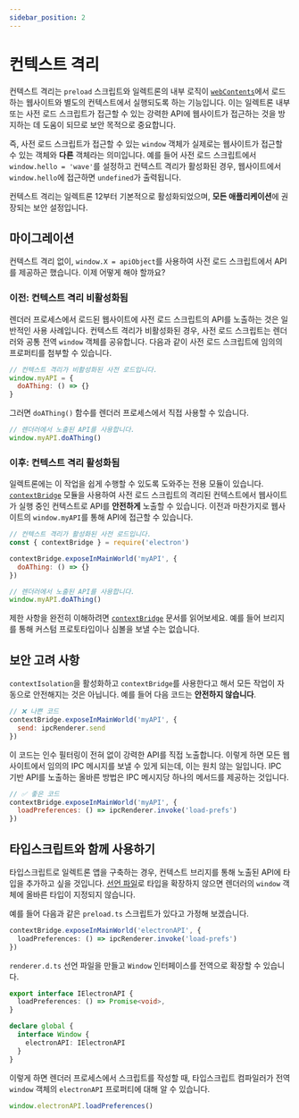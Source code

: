 ```yaml
---
sidebar_position: 2
---
```


# 컨텍스트 격리

컨텍스트 격리는 `preload` 스크립트와 일렉트론의 내부 로직이 [`webContents`](https://www.electronjs.org/docs/latest/api/web-contents)에서 로드하는 웹사이트와 별도의 컨텍스트에서 실행되도록 하는 기능입니다. 이는 일렉트론 내부 또는 사전 로드 스크립트가 접근할 수 있는 강력한 API에 웹사이트가 접근하는 것을 방지하는 데 도움이 되므로 보안 목적으로 중요합니다.

즉, 사전 로드 스크립트가 접근할 수 있는 `window` 객체가 실제로는 웹사이트가 접근할 수 있는 객체와 **다른** 객체라는 의미입니다. 예를 들어 사전 로드 스크립트에서 `window.hello = 'wave'`를 설정하고 컨텍스트 격리가 활성화된 경우, 웹사이트에서 `window.hello`에 접근하면 `undefined`가 출력됩니다.

컨텍스트 격리는 일렉트론 12부터 기본적으로 활성화되었으며, **모든 애플리케이션**에 권장되는 보안 설정입니다.

## 마이그레이션

컨텍스트 격리 없이, `window.X = apiObject`를 사용하여 사전 로드 스크립트에서 API를 제공하곤 했습니다. 이제 어떻게 해야 할까요?

### 이전: 컨텍스트 격리 비활성화됨

렌더러 프로세스에서 로드된 웹사이트에 사전 로드 스크립트의 API를 노출하는 것은 일반적인 사용 사례입니다. 컨텍스트 격리가 비활성화된 경우, 사전 로드 스크립트는 렌더러와 공통 전역 `window` 객체를 공유합니다. 다음과 같이 사전 로드 스크립트에 임의의 프로퍼티를 첨부할 수 있습니다.

```javascript title="preload.js"
// 컨텍스트 격리가 비활성화된 사전 로드입니다.
window.myAPI = {
  doAThing: () => {}
}
```

그러면 `doAThing()` 함수를 렌더러 프로세스에서 직접 사용할 수 있습니다.

```javascript title="renderer.js"
// 렌더러에서 노출된 API를 사용합니다.
window.myAPI.doAThing()
```

### 이후: 컨텍스트 격리 활성화됨

일렉트론에는 이 작업을 쉽게 수행할 수 있도록 도와주는 전용 모듈이 있습니다. [`contextBridge`](https://www.electronjs.org/docs/latest/api/context-bridge) 모듈을 사용하여 사전 로드 스크립트의 격리된 컨텍스트에서 웹사이트가 실행 중인 컨텍스트로 API를 **안전하게** 노출할 수 있습니다. 이전과 마찬가지로 웹사이트의 `window.myAPI`를 통해 API에 접근할 수 있습니다.

```javascript title="preload.js"
// 컨텍스트 격리가 활성화된 사전 로드입니다.
const { contextBridge } = require('electron')

contextBridge.exposeInMainWorld('myAPI', {
  doAThing: () => {}
})
```

```javascript title="renderer.js"
// 렌더러에서 노출된 API를 사용합니다.
window.myAPI.doAThing()
```

제한 사항을 완전히 이해하려면 [`contextBridge`](https://www.electronjs.org/docs/latest/api/context-bridge) 문서를 읽어보세요. 예를 들어 브리지를 통해 커스텀 프로토타입이나 심볼을 보낼 수는 없습니다.

## 보안 고려 사항

`contextIsolation`을 활성화하고 `contextBridge`를 사용한다고 해서 모든 작업이 자동으로 안전해지는 것은 아닙니다. 예를 들어 다음 코드는 **안전하지 않습니다**.

```javascript title="preload.js"
// ❌ 나쁜 코드
contextBridge.exposeInMainWorld('myAPI', {
  send: ipcRenderer.send
})
```

이 코드는 인수 필터링이 전혀 없이 강력한 API를 직접 노출합니다. 이렇게 하면 모든 웹사이트에서 임의의 IPC 메시지를 보낼 수 있게 되는데, 이는 원치 않는 일입니다. IPC 기반 API를 노출하는 올바른 방법은 IPC 메시지당 하나의 메서드를 제공하는 것입니다.

```javascript title="preload.js"
// ✅ 좋은 코드
contextBridge.exposeInMainWorld('myAPI', {
  loadPreferences: () => ipcRenderer.invoke('load-prefs')
})
```

## 타입스크립트와 함께 사용하기

타입스크립트로 일렉트론 앱을 구축하는 경우, 컨텍스트 브리지를 통해 노출된 API에 타입을 추가하고 싶을 것입니다. [선언 파일](https://www.typescriptlang.org/docs/handbook/declaration-files/introduction.html)로 타입을 확장하지 않으면 렌더러의 `window` 객체에 올바른 타입이 지정되지 않습니다.

예를 들어 다음과 같은 `preload.ts` 스크립트가 있다고 가정해 보겠습니다.

```typescript title="preload.ts"
contextBridge.exposeInMainWorld('electronAPI', {
  loadPreferences: () => ipcRenderer.invoke('load-prefs')
})
```

`renderer.d.ts` 선언 파일을 만들고 `Window` 인터페이스를 전역으로 확장할 수 있습니다.

```typescript title="renderer.d.ts"
export interface IElectronAPI {
  loadPreferences: () => Promise<void>,
}

declare global {
  interface Window {
    electronAPI: IElectronAPI
  }
}
```

이렇게 하면 렌더러 프로세스에서 스크립트를 작성할 때, 타입스크립트 컴파일러가 전역 `window` 객체의 `electronAPI` 프로퍼티에 대해 알 수 있습니다.

```typescript title="renderer.ts"
window.electronAPI.loadPreferences()
```
